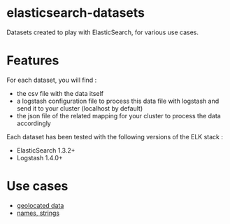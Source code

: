 elasticsearch-datasets
======================

Datasets created to play with ElasticSearch, for various use cases.

# Features

For each dataset, you will find :
* the csv file with the data itself
* a logstash configuration file to process this data file with logstash and send it to your cluster (localhost by default)
* the json file of the related mapping for your cluster to process the data accordingly

Each dataset has been tested with the following versions of the ELK stack :
* ElasticSearch 1.3.2+
* Logstash 1.4.0+

# Use cases

* [geolocated data](geolocated/README.md)
* [names, strings](strings/README.md)